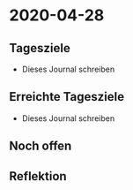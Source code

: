# 2020-04-28

## Tagesziele

* Dieses Journal schreiben

## Erreichte Tagesziele

* Dieses Journal schreiben

## Noch offen

## Reflektion